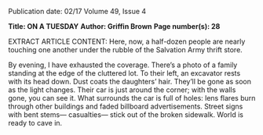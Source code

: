 Publication date: 02/17
Volume 49, Issue 4

**Title: ON A TUESDAY**
**Author: Griffin Brown**
**Page number(s): 28**

EXTRACT ARTICLE CONTENT:
Here, now, a half-dozen people
are nearly touching one another
under the rubble
of the Salvation Army
thrift store. 

By evening, I have exhausted
the coverage. There’s a photo
of a family standing at the edge
of the cluttered lot. To their left,
an excavator rests 
with its head down.
Dust coats the daughters’ hair.
They’ll be gone as soon as the light changes.
Their car is just around the corner;
with the walls gone, you can see it.
What surrounds the car is full of holes:
lens flares burn through other buildings
and faded billboard advertisements.
Street signs with bent stems—
casualties—
stick out of the broken sidewalk.
World is ready to cave in.